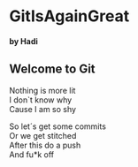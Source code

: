 # GitIsAgainGreat
#### by Hadi

## Welcome to Git
Nothing is more lit  
I don`t know why  
Cause I am so shy  

So let´s get some commits  
Or we get stitched  
After this do a push  
And fu*k off
